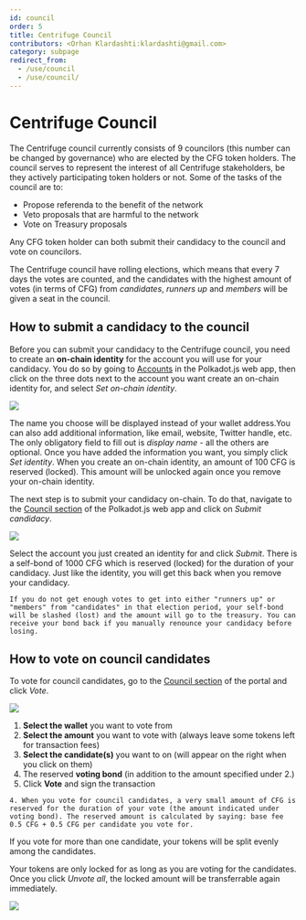 ```yaml
---
id: council
order: 5
title: Centrifuge Council
contributors: <Orhan Klardashti:klardashti@gmail.com>
category: subpage
redirect_from:
  - /use/council
  - /use/council/
---
```


# Centrifuge Council

The Centrifuge council currently consists of 9 councilors (this number can be changed by governance) who are elected by the CFG token holders. The council serves to represent the interest of all Centrifuge stakeholders, be they actively participating token holders or not. Some of the tasks of the council are to:

- Propose referenda to the benefit of the network
- Veto proposals that are harmful to the network
- Vote on Treasury proposals

Any CFG token holder can both submit their candidacy to the council and vote on councilors.

The Centrifuge council have rolling elections, which means that every 7 days the votes are counted, and the candidates with the highest amount of votes (in terms of CFG) from _candidates_, _runners up_ and _members_ will be given a seat in the council.

## How to submit a candidacy to the council

Before you can submit your candidacy to the Centrifuge council, you need to create an **on-chain identity** for the account you will use for your candidacy. You do so by going to [Accounts](https://polkadot.js.org/apps/?rpc=wss%3A%2F%2Ffullnode.parachain.centrifuge.io#/accounts) in the Polkadot.js web app, then click on the three dots next to the account you want create an on-chain identity for, and select _Set on-chain identity_.

![](./images/SetIdentity.png)

The name you choose will be displayed instead of your wallet address.You can also add additional information, like email, website, Twitter handle, etc. The only obligatory field to fill out is _display name_ - all the others are optional. Once you have added the information you want, you simply click _Set identity_. When you create an on-chain identity, an amount of 100 CFG is reserved (locked). This amount will be unlocked again once you remove your on-chain identity.

The next step is to submit your candidacy on-chain. To do that, navigate to the [Council section](https://polkadot.js.org/apps/?rpc=wss%3A%2F%2Ffullnode.parachain.centrifuge.io#/council) of the Polkadot.js web app and click on _Submit candidacy_.

![](./images/SubmitCandidacy.png)

Select the account you just created an identity for and click _Submit_. There is a self-bond of 1000 CFG which is reserved (locked) for the duration of your candidacy. Just like the identity, you will get this back when you remove your candidacy.

```
If you do not get enough votes to get into either "runners up" or "members" from "candidates" in that election period, your self-bond will be slashed (lost) and the amount will go to the treasury. You can receive your bond back if you manually renounce your candidacy before losing.
```

## How to vote on council candidates

To vote for council candidates, go to the [Council section](https://polkadot.js.org/apps/?rpc=wss%3A%2F%2Ffullnode.parachain.centrifuge.io#/council) of the portal and click _Vote_.

![](./images/VoteCandidates.png)

1. **Select the wallet** you want to vote from
2. **Select the amount** you want to vote with (always leave some tokens left for transaction fees)
3. **Select the candidate(s)** you want to on (will appear on the right when you click on them)
4. The reserved **voting bond** (in addition to the amount specified under 2.)
5. Click **Vote** and sign the transaction

```
4. When you vote for council candidates, a very small amount of CFG is reserved for the duration of your vote (the amount indicated under voting bond). The reserved amount is calculated by saying: base fee 0.5 CFG + 0.5 CFG per candidate you vote for.
```

If you vote for more than one candidate, your tokens will be split evenly among the candidates.

Your tokens are only locked for as long as you are voting for the candidates. Once you click _Unvote all_, the locked amount will be transferrable again immediately.

![](./images/Unvote.png)
